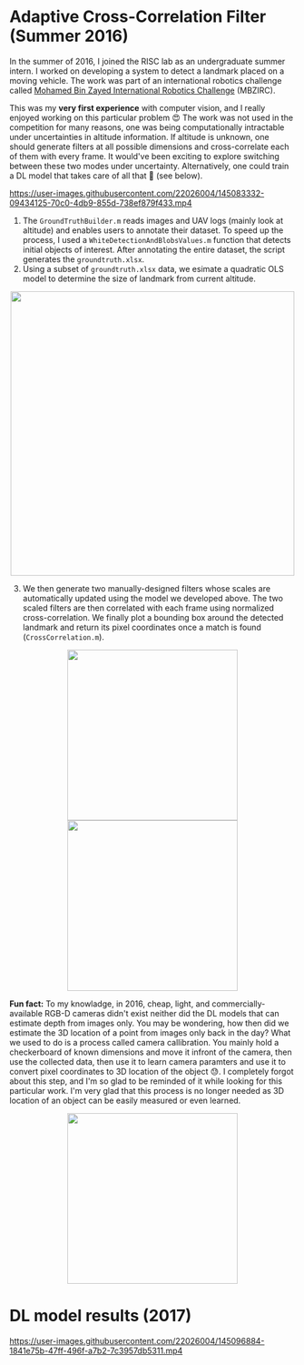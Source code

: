 # Adaptive Cross-Correlation Filter (Summer 2016)

In the summer of 2016, I joined the RISC lab as an undergraduate summer intern. I worked on developing a system to detect a landmark placed on a moving vehicle. The work was part of an international robotics challenge called [Mohamed Bin Zayed International Robotics Challenge](www.mbzirc.com) (MBZIRC).

This was my **very first experience** with computer vision, and I really enjoyed working on this particular problem 😍 The work was not used in the competition for many reasons, one was being computationally intractable under uncertainties in altitude information. If altitude is unknown, one should generate filters at all possible dimensions and cross-correlate each of them with every frame. It would've been exciting to explore switching between these two modes under uncertainty. Alternatively, one could train a DL model that takes care of all that 🤪 (see below).

https://user-images.githubusercontent.com/22026004/145083332-09434125-70c0-4db9-855d-738ef879f433.mp4

1. The `GroundTruthBuilder.m` reads images and UAV logs (mainly look at altitude) and enables users to annotate their dataset. To speed up the process, I used a `WhiteDetectionAndBlobsValues.m` function that detects initial objects of interest. After annotating the entire dataset, the script generates the `groundtruth.xlsx`.
2. Using a subset of `groundtruth.xlsx` data, we esimate a quadratic OLS model to determine the size of landmark from current altitude.

<p align="center">
  <img src="https://github.com/hayaalsh/AdaptiveCrossCorrelationFilterSummer2016/blob/main/alt2lengthmodel.jpg" width="500">
</p>

3. We then generate two manually-designed filters whose scales are automatically updated using the model we developed above. The two scaled filters are then correlated with each frame using normalized cross-correlation. We finally plot a bounding box around the detected landmark and return its pixel coordinates once a match is found (`CrossCorrelation.m`).

<p align="center">
  <img src=https://github.com/hayaalsh/AdaptiveCrossCorrelationFilterSummer2016/blob/main/filter1.png width="300"> <img     src=https://github.com/hayaalsh/AdaptiveCrossCorrelationFilterSummer2016/blob/main/filter2.png width="300">
</p>

**Fun fact:** To my knowladge, in 2016, cheap, light, and commercially-available RGB-D cameras didn't exist neither did the DL models that can estimate depth from images only. You may be wondering, how then did we estimate the 3D location of a point from images only back in the day? What we used to do is a process called camera callibration. You mainly hold a checkerboard of known dimensions and move it infront of the camera, then use the collected data, then use it to learn camera paramters and use it to convert pixel coordinates to 3D location of the object 😓. I completely forgot about this step, and I'm so glad to be reminded of it while looking for this particular work. I'm very glad that this process is no longer needed as 3D location of an object can be easily measured or even learned.

<p align="center">
  <img src=https://user-images.githubusercontent.com/22026004/145243420-ebecc3ad-dafb-4cf1-b124-3cc404d22437.png width="300"> 
</p>

# DL model results (2017)

https://user-images.githubusercontent.com/22026004/145096884-1841e75b-47ff-496f-a7b2-7c3957db5311.mp4
